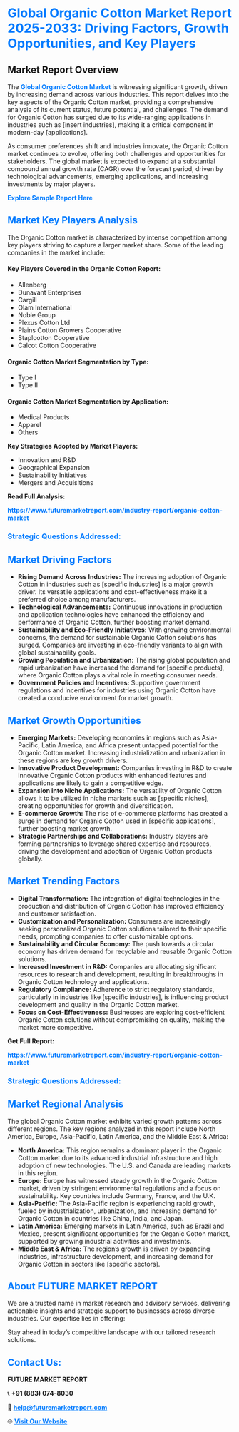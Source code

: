 <h1 style="color: #007BFF;">Global Organic Cotton Market Report 2025-2033: Driving Factors, Growth Opportunities, and Key Players</h1>

<section id="overview">
<h2>Market Report Overview</h2>
<p>The <a href="https://www.futuremarketreport.com/industry-report/organic-cotton-market" style="color: #007BFF; text-decoration: none;"><strong>Global Organic Cotton Market</strong></a> is witnessing significant growth, driven by increasing demand across various industries. This report delves into the key aspects of the Organic Cotton market, providing a comprehensive analysis of its current status, future potential, and challenges. The demand for Organic Cotton has surged due to its wide-ranging applications in industries such as [insert industries], making it a critical component in modern-day [applications].</p>
<p>As consumer preferences shift and industries innovate, the Organic Cotton market continues to evolve, offering both challenges and opportunities for stakeholders. The global market is expected to expand at a substantial compound annual growth rate (CAGR) over the forecast period, driven by technological advancements, emerging applications, and increasing investments by major players.</p>
</section>

<section id="overview">
<p><a href="https://www.futuremarketreport.com/request-sample/reportId=105677" style="color: #007BFF; text-decoration: none;"><strong>Explore Sample Report Here</strong></a></p>
</section>

<section id="key-players">
<h2 style="color: #007BFF;">Market Key Players Analysis</h2>
<p>The Organic Cotton market is characterized by intense competition among key players striving to capture a larger market share. Some of the leading companies in the market include:</p>
<h4>Key Players Covered in the Organic Cotton Report:</h4>
<ul><li>Allenberg</li><li>Dunavant Enterprises</li><li>Cargill</li><li>Olam International</li><li>Noble Group</li><li>Plexus Cotton Ltd</li><li>Plains Cotton Growers Cooperative</li><li>Staplcotton Cooperative</li><li>Calcot Cotton Cooperative</li></ul>
<h4>Organic Cotton Market Segmentation by Type:</h4>
<ul><li>Type I</li><li>Type II</li></ul>

<h4>Organic Cotton Market Segmentation by Application:</h4>
<ul><li>Medical Products</li><li>Apparel</li><li>Others</li></ul>
<p><strong>Key Strategies Adopted by Market Players:</strong></p>
<ul>
<li>Innovation and R&D</li>
<li>Geographical Expansion</li>
<li>Sustainability Initiatives</li>
<li>Mergers and Acquisitions</li>
</ul>
</section>

<section>
<p><strong>Read Full Analysis: </strong></p><a href="https://www.futuremarketreport.com/industry-report/organic-cotton-market" style="color: #007BFF; text-decoration: none;"><strong>https://www.futuremarketreport.com/industry-report/organic-cotton-market</strong></a>
<h3 style="color: #007BFF;">Strategic Questions Addressed:</h3>
</section>

<section id="driving-factors">
<h2 style="color: #007BFF;">Market Driving Factors</h2>
<ul>
<li><strong>Rising Demand Across Industries:</strong> The increasing adoption of Organic Cotton in industries such as [specific industries] is a major growth driver. Its versatile applications and cost-effectiveness make it a preferred choice among manufacturers.</li>
<li><strong>Technological Advancements:</strong> Continuous innovations in production and application technologies have enhanced the efficiency and performance of Organic Cotton, further boosting market demand.</li>
<li><strong>Sustainability and Eco-Friendly Initiatives:</strong> With growing environmental concerns, the demand for sustainable Organic Cotton solutions has surged. Companies are investing in eco-friendly variants to align with global sustainability goals.</li>
<li><strong>Growing Population and Urbanization:</strong> The rising global population and rapid urbanization have increased the demand for [specific products], where Organic Cotton plays a vital role in meeting consumer needs.</li>
<li><strong>Government Policies and Incentives:</strong> Supportive government regulations and incentives for industries using Organic Cotton have created a conducive environment for market growth.</li>
</ul>
</section>

<section id="growth-opportunities">
<h2 style="color: #007BFF;">Market Growth Opportunities</h2>
<ul>
<li><strong>Emerging Markets:</strong> Developing economies in regions such as Asia-Pacific, Latin America, and Africa present untapped potential for the Organic Cotton market. Increasing industrialization and urbanization in these regions are key growth drivers.</li>
<li><strong>Innovative Product Development:</strong> Companies investing in R&D to create innovative Organic Cotton products with enhanced features and applications are likely to gain a competitive edge.</li>
<li><strong>Expansion into Niche Applications:</strong> The versatility of Organic Cotton allows it to be utilized in niche markets such as [specific niches], creating opportunities for growth and diversification.</li>
<li><strong>E-commerce Growth:</strong> The rise of e-commerce platforms has created a surge in demand for Organic Cotton used in [specific applications], further boosting market growth.</li>
<li><strong>Strategic Partnerships and Collaborations:</strong> Industry players are forming partnerships to leverage shared expertise and resources, driving the development and adoption of Organic Cotton products globally.</li>
</ul>
</section>

<section id="trending-factors">
<h2 style="color: #007BFF;">Market Trending Factors</h2>
<ul>
<li><strong>Digital Transformation:</strong> The integration of digital technologies in the production and distribution of Organic Cotton has improved efficiency and customer satisfaction.</li>
<li><strong>Customization and Personalization:</strong> Consumers are increasingly seeking personalized Organic Cotton solutions tailored to their specific needs, prompting companies to offer customizable options.</li>
<li><strong>Sustainability and Circular Economy:</strong> The push towards a circular economy has driven demand for recyclable and reusable Organic Cotton solutions.</li>
<li><strong>Increased Investment in R&D:</strong> Companies are allocating significant resources to research and development, resulting in breakthroughs in Organic Cotton technology and applications.</li>
<li><strong>Regulatory Compliance:</strong> Adherence to strict regulatory standards, particularly in industries like [specific industries], is influencing product development and quality in the Organic Cotton market.</li>
<li><strong>Focus on Cost-Effectiveness:</strong> Businesses are exploring cost-efficient Organic Cotton solutions without compromising on quality, making the market more competitive.</li>
</ul>
</section>

<section>
<p><strong>Get Full Report: </strong></p><a href="https://www.futuremarketreport.com/industry-report/organic-cotton-market" style="color: #007BFF; text-decoration: none;"><strong>https://www.futuremarketreport.com/industry-report/organic-cotton-market</strong></a>
<h3 style="color: #007BFF;">Strategic Questions Addressed:</h3>
</section>


<section id="regional-analysis">
<h2 style="color: #007BFF;">Market Regional Analysis</h2>
<p>The global Organic Cotton market exhibits varied growth patterns across different regions. The key regions analyzed in this report include North America, Europe, Asia-Pacific, Latin America, and the Middle East & Africa:</p>
<ul>
<li><strong>North America:</strong> This region remains a dominant player in the Organic Cotton market due to its advanced industrial infrastructure and high adoption of new technologies. The U.S. and Canada are leading markets in this region.</li>
<li><strong>Europe:</strong> Europe has witnessed steady growth in the Organic Cotton market, driven by stringent environmental regulations and a focus on sustainability. Key countries include Germany, France, and the U.K.</li>
<li><strong>Asia-Pacific:</strong> The Asia-Pacific region is experiencing rapid growth, fueled by industrialization, urbanization, and increasing demand for Organic Cotton in countries like China, India, and Japan.</li>
<li><strong>Latin America:</strong> Emerging markets in Latin America, such as Brazil and Mexico, present significant opportunities for the Organic Cotton market, supported by growing industrial activities and investments.</li>
<li><strong>Middle East & Africa:</strong> The region’s growth is driven by expanding industries, infrastructure development, and increasing demand for Organic Cotton in sectors like [specific sectors].</li>
</ul>
</section>

<footer>
<h2 style="color: #007BFF;">About FUTURE MARKET REPORT</h2>
<p>We are a trusted name in market research and advisory services, delivering actionable insights and strategic support to businesses across diverse industries. Our expertise lies in offering:</p>

<p>Stay ahead in today’s competitive landscape with our tailored research solutions.</p>

<h2 style="color: #007BFF;">Contact Us:</h2>
<p><strong>FUTURE MARKET REPORT</strong></p>
<p>📞 <strong>+91 (883) 074-8030</strong></p>
<p>📧 <strong><a href="mailto:help@futuremarketreport.com" style="color: #007BFF;">help@futuremarketreport.com</a></strong></p>
<p>🌐 <strong><a href="https://www.futuremarketreport.com/" style="color: #007BFF;">Visit Our Website</a></strong></p>
</footer>